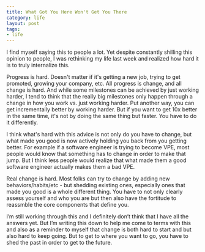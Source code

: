 ```yaml
---
title: What Got You Here Won't Get You There
category: life
layout: post
tags: 
- life
---
```


I find myself saying this to people a lot. Yet despite constantly shilling this opinion to people, I was rethinking my life last week and realized how hard it is to truly internalize this.

Progress is hard. Doesn't matter if it's getting a new job, trying to get promoted, growing your company, etc. All progress is change, and all change is hard. And while some milestones can be achieved by just working harder, I tend to think that the really big milestones only happen through a change in how you work vs. just working harder. Put another way, you can get incrementally better by working harder. But if you want to get 10x better in the same time, it's not by doing the same thing but faster. You have to do it differently.

I think what's hard with this advice is not only do you have to change, but what made you good is now actively holding you back from you getting better. For example if a software engineer is trying to become VPE, most people would know that something has to change in order to make that jump. But I think less people would realize that what made them a good software engineer actually makes them a bad VPE.

Real change is hard. Most folks can try to change by adding new behaviors/habits/etc - but shedding existing ones, especially ones that made you good is a whole different thing. You have to not only clearly assess yourself and who you are but then also have the fortitude to reassmble the core components that define you.

I’m still working through this and I definitely don’t think that I have all the answers yet. But I’m writing this down to help me come to terms with this and also as a reminder to myself that change is both hard to start and but also hard to keep going. But to get to where you want to go, you have to shed the past in order to get to the future.